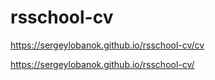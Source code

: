 # rsschool-cv
https://sergeylobanok.github.io/rsschool-cv/cv

https://sergeylobanok.github.io/rsschool-cv/
